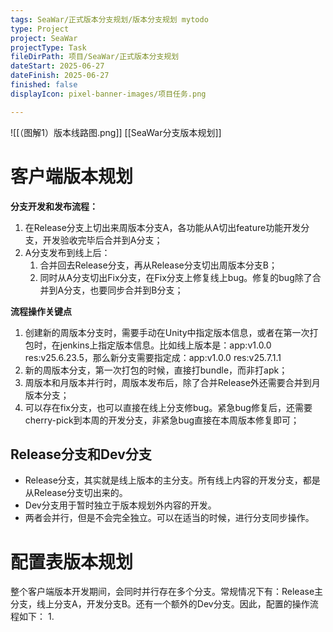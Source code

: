 ```yaml
---
tags: SeaWar/正式版本分支规划/版本分支规划 mytodo
type: Project
project: SeaWar
projectType: Task
fileDirPath: 项目/SeaWar/正式版本分支规划
dateStart: 2025-06-27
dateFinish: 2025-06-27
finished: false
displayIcon: pixel-banner-images/项目任务.png

---
```

![[（图解1）版本线路图.png]]
[[SeaWar分支版本规划]]
# 客户端版本规划
**分支开发和发布流程：**
1. 在Release分支上切出来周版本分支A，各功能从A切出feature功能开发分支，开发验收完毕后合并到A分支；
2. A分支发布到线上后：
    1. 合并回去Release分支，再从Release分支切出周版本分支B；
    2. 同时从A分支切出Fix分支，在Fix分支上修复线上bug。修复的bug除了合并到A分支，也要同步合并到B分支；

**流程操作关键点**
1. 创建新的周版本分支时，需要手动在Unity中指定版本信息，或者在第一次打包时，在jenkins上指定版本信息。比如线上版本是：app:v1.0.0 res:v25.6.23.5，那么新分支需要指定成：app:v1.0.0 res:v25.7.1.1
2. 新的周版本分支，第一次打包的时候，直接打bundle，而非打apk；
3. 周版本和月版本并行时，周版本发布后，除了合并Release外还需要合并到月版本分支；
4. 可以存在fix分支，也可以直接在线上分支修bug。紧急bug修复后，还需要cherry-pick到本周的开发分支，非紧急bug直接在本周版本修复即可；
## Release分支和Dev分支
- Release分支，其实就是线上版本的主分支。所有线上内容的开发分支，都是从Release分支切出来的。
- Dev分支用于暂时独立于版本规划外内容的开发。
- 两者会并行，但是不会完全独立。可以在适当的时候，进行分支同步操作。
# 配置表版本规划
整个客户端版本开发期间，会同时并行存在多个分支。常规情况下有：Release主分支，线上分支A，开发分支B。还有一个额外的Dev分支。因此，配置的操作流程如下：
1. 




